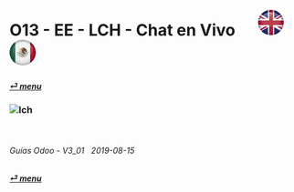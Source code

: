 # O13 - EE - LCH - Chat en Vivo &nbsp;&nbsp;&nbsp;&nbsp; [![en-uk](/doc/img/flg/en-uk-flg-btn-sml.png)](/en-uk/o13/ee/lch/en-uk-o13-ee-lch-live-chat-guides.md) [ ![es-mx](/doc/img/flg/es-mx-flg-btn-sml.png)](/es-mx/o13/ee/lch/es-mx-o13-ee-lch-live-chat-guides.md)
#### [_&#x23CE; menu_](/es-mx/o13/ee/es-mx-o13-ee-guides-menu.md "Regresar al menú de EE")  
### ![lch](/doc/img/acc/big/lch.png)
[ⱽ¹²³⁴⁵⁶⁷⁸⁹⁰⁻]: # (ⱽ¹²³⁴⁵⁶⁷⁸⁹⁰⁻)

<br>

###### Guías Odoo - V3_01 &nbsp; 2019-08-15  
**[_&#x23CE; menu_](/es-mx/o13/ee/es-mx-o13-ee-guides-menu.md)**  
